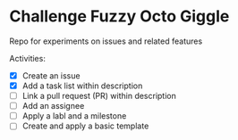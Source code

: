 # Challenge Fuzzy Octo Giggle
Repo for experiments on issues and related features

Activities:

- [x] Create an issue
- [x] Add a task list within description
- [ ] Link a pull request (PR) within description
- [ ] Add an assignee
- [ ] Apply a labl and a milestone
- [ ] Create and apply a basic template
